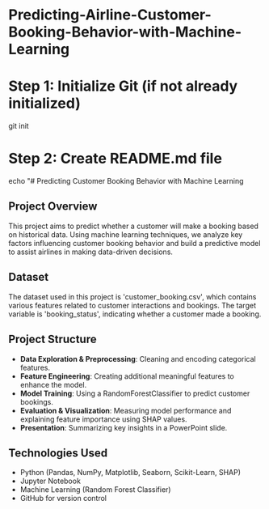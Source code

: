 # Predicting-Airline-Customer-Booking-Behavior-with-Machine-Learning

# Step 1: Initialize Git (if not already initialized)
git init

# Step 2: Create README.md file
echo "# Predicting Customer Booking Behavior with Machine Learning

## Project Overview
This project aims to predict whether a customer will make a booking based on historical data. Using machine learning techniques, we analyze key factors influencing customer booking behavior and build a predictive model to assist airlines in making data-driven decisions.

## Dataset
The dataset used in this project is 'customer_booking.csv', which contains various features related to customer interactions and bookings. The target variable is 'booking_status', indicating whether a customer made a booking.

## Project Structure
- **Data Exploration & Preprocessing**: Cleaning and encoding categorical features.
- **Feature Engineering**: Creating additional meaningful features to enhance the model.
- **Model Training**: Using a RandomForestClassifier to predict customer bookings.
- **Evaluation & Visualization**: Measuring model performance and explaining feature importance using SHAP values.
- **Presentation**: Summarizing key insights in a PowerPoint slide.

## Technologies Used
- Python (Pandas, NumPy, Matplotlib, Seaborn, Scikit-Learn, SHAP)
- Jupyter Notebook
- Machine Learning (Random Forest Classifier)
- GitHub for version control
